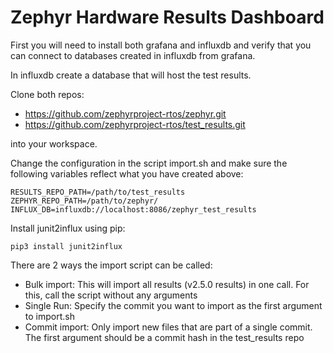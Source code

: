 
# Zephyr Hardware Results Dashboard

First you will need to install both grafana and influxdb and verify that you
can connect to databases created in influxdb from grafana.

In influxdb create a database that will host the test results.

Clone both repos:

 - https://github.com/zephyrproject-rtos/zephyr.git
 - https://github.com/zephyrproject-rtos/test_results.git

into your workspace.

Change the configuration in the script import.sh and make sure the following
variables reflect what you have created above:


	RESULTS_REPO_PATH=/path/to/test_results
	ZEPHYR_REPO_PATH=/path/to/zephyr/
	INFLUX_DB=influxdb://localhost:8086/zephyr_test_results


Install junit2influx using pip:

	pip3 install junit2influx

There are 2 ways the import script can be called:

- Bulk import: This will import all results (v2.5.0 results) in one call. For
  this, call the script without any arguments
- Single Run: Specify the commit you want to import as the first argument to import.sh
- Commit import: Only import new files that are part of a single commit. The
  first argument should be a commit hash in the test_results repo

